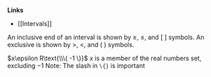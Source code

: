 **Links**
- [[Intervals]] 

An inclusive end of an interval is shown by $\geq$, $\leq$, and $[$ $]$ symbols.
An exclusive is shown by $>$, $<$, and $($ $)$ symbols.

$x\epsilon R\text{\\\{ -1 \}}$
$x$ is a member of the real numbers set, excluding $-1$
Note: The slash in `\{}` is important 

